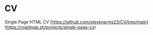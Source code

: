 # CV
Single Page HTML CV
[https://github.com/stevenarms23/CV/tree/main]
(https://roadmap.sh/projects/single-page-cv)
